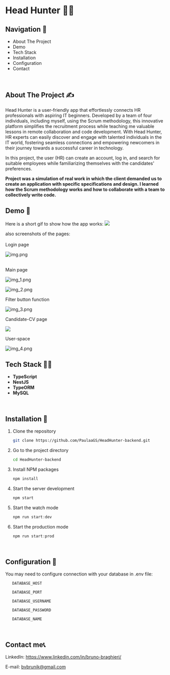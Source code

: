 # Head Hunter 🐱‍👤
## Navigation 🧭

- About The Project
- Demo
- Tech Stack
- Installation
- Configuration
- Contact

<br>

## About The Project ✍

Head Hunter is a user-friendly app that effortlessly connects HR professionals with aspiring IT beginners. Developed by a team of four individuals, including myself, using the Scrum methodology, this innovative platform simplifies the recruitment process while teaching me valuable lessons in remote collaboration and code development. With Head Hunter, HR experts can easily discover and engage with talented individuals in the IT world, fostering seamless connections and empowering newcomers in their journey towards a successful career in technology.

In this project, the user (HR) can create an account, log in, and search for suitable employees while familiarizing themselves with the candidates' preferences.

**Project was a simulation of real work in which the client demanded us to create an application with specific specifications and design. I learned how the Scrum methodology works and how to collaborate with a team to collectively write code.**
<br>

## Demo 🤩

Here is a short gif to show how the app works:
![](C:\Users\Admin\Desktop\HeadHunter.gif.gif)

also screenshots of the pages:
<br>
<br>
Login page

![img.png](img.png)
<br>
<br>

Main page

![img_1.png](img_1.png)

![img_2.png](img_2.png)

Filter button function

![img_3.png](img_3.png)

Candidate-CV page

![](C:\Users\Admin\Desktop\Cv-candidate.gif)

User-space

![img_4.png](img_4.png)

## Tech Stack 👨‍🏫

- **TypeScript**
- **NestJS**
- **TypeORM**
- **MySQL**

<br>


## Installation 🤔

1. Clone the repository
   ```sh
   git clone https://github.com/PaulaaGS/HeadHunter-backend.git
   ```
2. Go to the project directory
   ```sh
   cd HeadHunter-backend
   ```
3. Install NPM packages
   ```sh
   npm install
   ```
4. Start the server development
   ```js
   npm start
   ```
5. Start the watch mode
   ```js
   npm run start:dev
   ```
6. Start the production mode
   ```js
   npm run start:prod
   ```

<br>

## Configuration 🧠

You may need to configure connection with your database in .env file:

```
   DATABASE_HOST

   DATABASE_PORT

   DATABASE_USERNAME

   DATABASE_PASSWORD

   DATABASE_NAME
```

<br>



## Contact me📞

LinkedIn: https://www.linkedin.com/in/bruno-braghieri/

E-mail: bvbrunik@gmail.com
